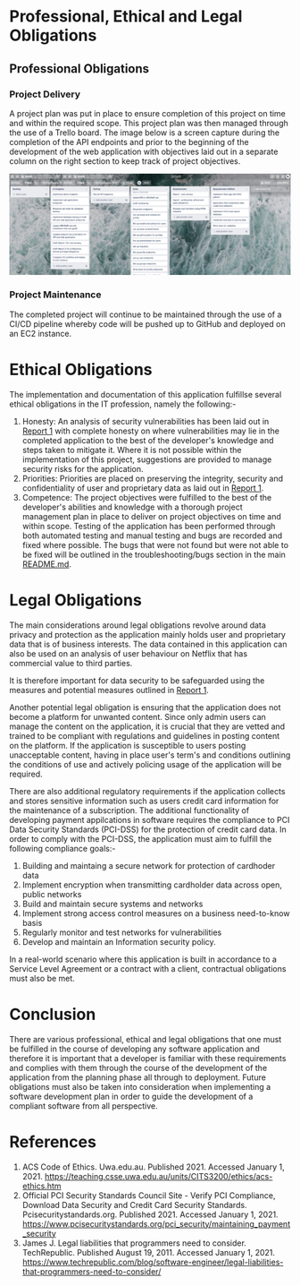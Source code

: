 # Professional, Ethical and Legal Obligations

## Professional Obligations
### Project Delivery
A project plan was put in place to ensure completion of this project on time and within the required scope. This project plan was then managed through the use of a Trello board. The image below is a screen capture during the completion of the API endpoints and prior to the beginning of the development of the web application with objectives laid out in a separate column on the right section to keep track of project objectives.

![Trello board](Trelloboard.png)

### Project Maintenance
The completed project will continue to be maintained through the use of a CI/CD pipeline whereby code will be pushed up to GitHub and deployed on an EC2 instance. 

# Ethical Obligations
The implementation and documentation of this application fulfillse several ethical obligations in the IT profession, namely the following:-
1. Honesty: An analysis of security vulnerabilities has been laid out in [Report 1](report-privacy_security.md) with complete honesty on where vulnerabilities may lie in the completed application to the best of the developer's knowledge and steps taken to mitigate it. Where it is not possible within the implementation of this project, suggestions are provided to manage security risks for the application.
2. Priorities: Priorities are placed on preserving the integrity, security and confidentiality of user and proprietary data as laid out in [Report 1](report-privacy_security.md). 
3. Competence: The project objectives were fulfilled to the best of the developer's abilities and knowledge with a thorough project management plan in place to deliver on project objectives on time and within scope. Testing of the application has been performed through both automated testing and manual testing and bugs are recorded and fixed where possible. The bugs that were not found but were not able to be fixed will be outlined in the troubleshooting/bugs section in the main [README.md](../README.md).

# Legal Obligations

The main considerations around legal obligations revolve around data privacy and protection as the application mainly holds user and proprietary data that is of business interests. The data contained in this application can also be used on an analysis of user behaviour on Netflix that has commercial value to third parties.

It is therefore important for data security to be safeguarded using the measures and potential measures outlined in [Report 1](report-privacy_security.md). 

Another potential legal obligation is ensuring that the application does not become a platform for unwanted content. Since only admin users can manage the content on the application, it is crucial that they are vetted and trained to be compliant with regulations and guidelines in posting content on the platform. If the application is susceptible to users posting unacceptable content, having in place user's term's and conditions outlining the conditions of use and actively policing usage of the application will be required. 

There are also additional regulatory requirements if the application collects and stores sensitive information such as users credit card information for the maintenance of a subscription. The additional functionality of developing payment appilcations in software requires the compliance to PCI Data Security Standards (PCI-DSS) for the protection of credit card data. In order to comply with the PCI-DSS, the application must aim to fulfill the following compliance goals:-
1.  Building and maintaing a secure network for protection of cardhoder data
2. Implement encryption when transmitting cardholder data across open, public networks
3. Build and maintain secure systems and networks
4. Implement strong access control measures on a business need-to-know basis
5. Regularly monitor and test networks for vulnerabilities
6. Develop and maintain an Information security policy.

In a real-world scenario where this application is built in accordance to a Service Level Agreement or a contract with a client, contractual obligations must also be met. 

# Conclusion
There are various professional, ethical and legal obligations that one must be fulfilled in the course of developing any software application and therefore it is important that a developer is familiar with these requirements and complies with them through the course of the development of the application from the planning phase all through to deployment. Future obligations must also be taken into consideration when implementing a software development plan in order to guide the development of a compliant software from all perspective.

# References
1. ACS Code of Ethics. Uwa.edu.au. Published 2021. Accessed January 1, 2021. https://teaching.csse.uwa.edu.au/units/CITS3200/ethics/acs-ethics.htm
2. Official PCI Security Standards Council Site - Verify PCI Compliance, Download Data Security and Credit Card Security Standards. Pcisecuritystandards.org. Published 2021. Accessed January 1, 2021. https://www.pcisecuritystandards.org/pci_security/maintaining_payment_security
3. James J. Legal liabilities that programmers need to consider. TechRepublic. Published August 19, 2011. Accessed January 1, 2021. https://www.techrepublic.com/blog/software-engineer/legal-liabilities-that-programmers-need-to-consider/